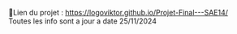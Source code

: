 📝Lien du projet : https://logoviktor.github.io/Projet-Final---SAE14/  
Toutes les info sont a jour a date 25/11/2024